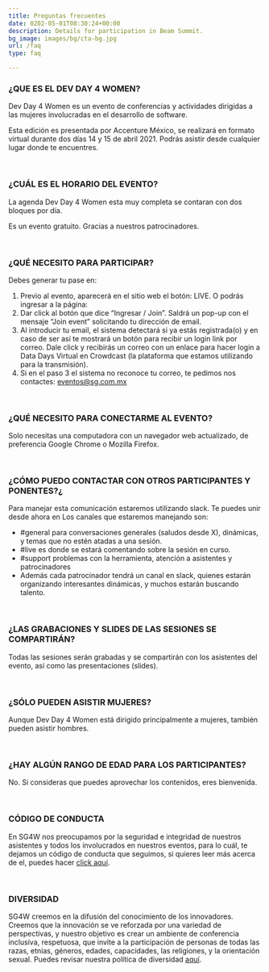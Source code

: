```yaml
---
title: Preguntas frecuentes
date: 0202-05-01T08:30:24+00:00
description: Details for participation in Beam Summit.
bg_image: images/bg/cta-bg.jpg
url: /faq
type: faq

---
```

### ¿QUE ES EL DEV DAY 4 WOMEN?

Dev Day 4 Women es un evento de conferencias y actividades dirigidas a las mujeres involucradas en el desarrollo de software.

Esta edición es presentada por Accenture México, se realizará en formato virtual durante dos días 14 y 15 de abril 2021. Podrás asistir desde cualquier lugar donde te encuentres.

<br>

### ¿CUÁL ES EL HORARIO DEL EVENTO?

La agenda Dev Day 4 Women esta muy completa se contaran con dos bloques por día.

Es un evento gratuito. Gracias a nuestros patrocinadores.

<br>

### ¿QUÉ NECESITO PARA PARTICIPAR?

Debes generar tu pase en:

1. Previo al evento, aparecerá en el sitio web el botón: LIVE. O podrás ingresar a la página:
2. Dar click al botón que dice “Ingresar / Join”. Saldrá un pop-up con el mensaje “Join event” solicitando tu dirección de email.
3. Al introducir tu email, el sistema detectará si ya estás registrada(o) y en caso de ser así te mostrará un botón para recibir un login link por correo. Dale click y recibirás un correo con un enlace para hacer login a Data Days Virtual en Crowdcast (la plataforma que estamos utilizando para la transmisión).
5. Si en el paso 3 el sistema no reconoce tu correo, te pedimos nos contactes: eventos@sg.com.mx

<br>


### ¿QUÉ NECESITO PARA CONECTARME AL EVENTO?

Solo necesitas una computadora con un navegador web actualizado, de preferencia Google Chrome o Mozilla Firefox.

<br>

### ¿CÓMO PUEDO CONTACTAR CON OTROS PARTICIPANTES Y PONENTES?¿
Para manejar esta comunicación estaremos utilizando slack. Te puedes unir desde ahora en Los canales que estaremos manejando son:

* #general para conversaciones generales (saludos desde X), dinámicas, y temas que no estén atadas a una sesión.
* #live es donde se estará comentando sobre la sesión en curso.
* #support problemas con la herramienta, atención a asistentes y patrocinadores
* Además cada patrocinador tendrá un canal en slack, quienes estarán organizando interesantes dinámicas, y muchos estarán buscando talento.

<br>

### ¿LAS GRABACIONES Y SLIDES DE LAS SESIONES SE COMPARTIRÁN?

Todas las sesiones serán grabadas y se compartirán con los asistentes del evento, así como las presentaciones (slides).

<br>

### ¿SÓLO PUEDEN ASISTIR MUJERES?

Aunque Dev Day 4 Women está dirigido principalmente a mujeres, también pueden asistir hombres.

<br>

### ¿HAY ALGÚN RANGO DE EDAD PARA LOS PARTICIPANTES?

No. Si consideras que puedes aprovechar los contenidos, eres bienvenida.

<br>

### CÓDIGO DE CONDUCTA

En SG4W nos preocupamos por la seguridad e integridad de nuestros asistentes y todos los involucrados en nuestros eventos, para lo cuál, te dejamos un código de conducta que seguimos, si quieres leer más acerca de el, puedes hacer [click aquí](/coc).

<br>

### DIVERSIDAD

SG4W creemos en la difusión del conocimiento de los innovadores. Creemos que la innovación se ve reforzada por una variedad de perspectivas, y nuestro objetivo es crear un ambiente de conferencia inclusiva, respetuosa, que invite a la participación de personas de todas las razas, etnias, géneros, edades, capacidades, las religiones, y la orientación sexual. Puedes revisar nuestra política de diversidad [aquí](/diversidad).